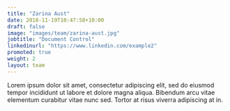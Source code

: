 ```yaml
---
title: "Zarina Aust"
date: 2018-11-19T10:47:58+10:00
draft: false
image: "images/team/zarina-aust.jpg"
jobtitle: "Document Control"
linkedinurl: "https://www.linkedin.com/example2"
promoted: true
weight: 2
layout: team
---
```


Lorem ipsum dolor sit amet, consectetur adipiscing elit, sed do eiusmod tempor incididunt ut labore et dolore magna aliqua. Bibendum arcu vitae elementum curabitur vitae nunc sed. Tortor at risus viverra adipiscing at in.
